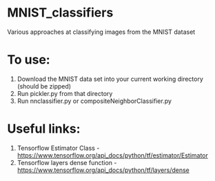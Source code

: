 # MNIST_classifiers
Various approaches at classifying images from the MNIST dataset

# To use:
1. Download the MNIST data set into your current working directory (should be zipped)
1. Run pickler.py from that directory
1. Run nnclassifier.py or compositeNeighborClassifier.py


# Useful links:
1. Tensorflow Estimator Class - https://www.tensorflow.org/api_docs/python/tf/estimator/Estimator
1. Tensorflow layers dense function - https://www.tensorflow.org/api_docs/python/tf/layers/dense